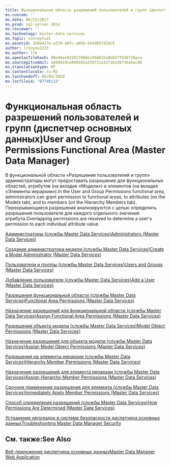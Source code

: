 ```yaml
---
title: Функциональная область разрешений пользователей и групп (диспетчер основных данных) | Документы Майкрософт
ms.custom: ''
ms.date: 06/13/2017
ms.prod: sql-server-2014
ms.reviewer: ''
ms.technology: master-data-services
ms.topic: conceptual
ms.assetid: 320d417e-a370-48fc-a05b-444d85fd24c0
author: lrtoyou1223
ms.author: lle
ms.openlocfilehash: 90e94ee92201f90bb149d832a0b027f830738aca
ms.sourcegitcommit: ad4d92dce894592a259721a1571b1d8736abacdb
ms.translationtype: MT
ms.contentlocale: ru-RU
ms.lasthandoff: 08/04/2020
ms.locfileid: "87740115"
---
```

# <a name="user-and-group-permissions-functional-area-master-data-manager"></a><span data-ttu-id="40bfe-102">Функциональная область разрешений пользователей и групп (диспетчер основных данных)</span><span class="sxs-lookup"><span data-stu-id="40bfe-102">User and Group Permissions Functional Area (Master Data Manager)</span></span>
  <span data-ttu-id="40bfe-103">В функциональной области «Разрешения пользователей и групп» администраторы могут предоставить разрешение для функциональных областей, атрибутов (на вкладке «Модели») и элементов (на вкладке «Элементы иерархии»).</span><span class="sxs-lookup"><span data-stu-id="40bfe-103">In the User and Group Permissions functional area, administrators can grant permission to functional areas, to attributes (on the Models tab), and to members (on the Hierarchy Members tab).</span></span> <span data-ttu-id="40bfe-104">Перекрывающиеся разрешения анализируются с целью определить разрешения пользователя для каждого отдельного значения атрибута.</span><span class="sxs-lookup"><span data-stu-id="40bfe-104">Overlapping permissions are resolved to determine a user's permission to each individual attribute value.</span></span>  
  
 [<span data-ttu-id="40bfe-105">Администраторы (службы Master Data Services)</span><span class="sxs-lookup"><span data-stu-id="40bfe-105">Administrators &#40;Master Data Services&#41;</span></span>](administrators-master-data-services.md)  
  
 [<span data-ttu-id="40bfe-106">Создание администратора модели (службы Master Data Services)</span><span class="sxs-lookup"><span data-stu-id="40bfe-106">Create a Model Administrator &#40;Master Data Services&#41;</span></span>](../../2014/master-data-services/create-a-model-administrator-master-data-services.md)  
  
 [<span data-ttu-id="40bfe-107">Пользователи и группы (службы Master Data Services)</span><span class="sxs-lookup"><span data-stu-id="40bfe-107">Users and Groups &#40;Master Data Services&#41;</span></span>](../../2014/master-data-services/users-and-groups-master-data-services.md)  
  
 [<span data-ttu-id="40bfe-108">Добавление пользователя (службы Master Data Services)</span><span class="sxs-lookup"><span data-stu-id="40bfe-108">Add a User &#40;Master Data Services&#41;</span></span>](../../2014/master-data-services/add-a-user-master-data-services.md)  
  
 [<span data-ttu-id="40bfe-109">Разрешения функциональной области (службы Master Data Services)</span><span class="sxs-lookup"><span data-stu-id="40bfe-109">Functional Area Permissions &#40;Master Data Services&#41;</span></span>](../../2014/master-data-services/functional-area-permissions-master-data-services.md)  
  
 [<span data-ttu-id="40bfe-110">Назначение разрешений для функциональной области (службы Master Data Services)</span><span class="sxs-lookup"><span data-stu-id="40bfe-110">Assign Functional Area Permissions &#40;Master Data Services&#41;</span></span>](../../2014/master-data-services/assign-functional-area-permissions-master-data-services.md)  
  
 [<span data-ttu-id="40bfe-111">Разрешения объекта модели (службы Master Data Services)</span><span class="sxs-lookup"><span data-stu-id="40bfe-111">Model Object Permissions &#40;Master Data Services&#41;</span></span>](../../2014/master-data-services/model-object-permissions-master-data-services.md)  
  
 [<span data-ttu-id="40bfe-112">Назначение разрешения для объекта модели (службы Master Data Services)</span><span class="sxs-lookup"><span data-stu-id="40bfe-112">Assign Model Object Permissions &#40;Master Data Services&#41;</span></span>](../../2014/master-data-services/assign-model-object-permissions-master-data-services.md)  
  
 [<span data-ttu-id="40bfe-113">Разрешения на элементы иерархии (службы Master Data Services)</span><span class="sxs-lookup"><span data-stu-id="40bfe-113">Hierarchy Member Permissions &#40;Master Data Services&#41;</span></span>](../../2014/master-data-services/hierarchy-member-permissions-master-data-services.md)  
  
 [<span data-ttu-id="40bfe-114">Назначение разрешений для элемента иерархии (службы Master Data Services)</span><span class="sxs-lookup"><span data-stu-id="40bfe-114">Assign Hierarchy Member Permissions &#40;Master Data Services&#41;</span></span>](../../2014/master-data-services/assign-hierarchy-member-permissions-master-data-services.md)  
  
 [<span data-ttu-id="40bfe-115">Срочное применение разрешения для элемента (службы Master Data Services)</span><span class="sxs-lookup"><span data-stu-id="40bfe-115">Immediately Apply Member Permissions &#40;Master Data Services&#41;</span></span>](../../2014/master-data-services/immediately-apply-member-permissions-master-data-services.md)  
  
 [<span data-ttu-id="40bfe-116">Способ определения разрешений (службы Master Data Services)</span><span class="sxs-lookup"><span data-stu-id="40bfe-116">How Permissions Are Determined &#40;Master Data Services&#41;</span></span>](../../2014/master-data-services/how-permissions-are-determined-master-data-services.md)  
  
 [<span data-ttu-id="40bfe-117">Устранение неполадок в системе безопасности диспетчера основных данных</span><span class="sxs-lookup"><span data-stu-id="40bfe-117">Troubleshooting Master Data Manager Security</span></span>](https://social.technet.microsoft.com/wiki/contents/articles/troubleshooting-master-data-manager-security-master-data-services.aspx)  
  
## <a name="see-also"></a><span data-ttu-id="40bfe-118">См. также:</span><span class="sxs-lookup"><span data-stu-id="40bfe-118">See Also</span></span>  
 [<span data-ttu-id="40bfe-119">Веб-приложение диспетчера основных данных</span><span class="sxs-lookup"><span data-stu-id="40bfe-119">Master Data Manager Web Application</span></span>](../../2014/master-data-services/master-data-manager-web-application.md)  
  
  
